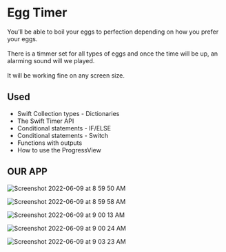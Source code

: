 # Egg Timer

You’ll be able to boil your eggs to perfection depending on how you prefer your eggs. 
<br><br>
There is a timmer set for all types of eggs and once the time will be up, an alarming sound will we played.
<br><br>
It will be working fine on any screen size.
## Used

* Swift Collection types - Dictionaries
* The Swift Timer API
* Conditional statements - IF/ELSE
* Conditional statements - Switch
* Functions with outputs
* How to use the ProgressView

<h2>OUR APP</h2>

![Screenshot 2022-06-09 at 8 59 50 AM](https://user-images.githubusercontent.com/91361896/172758234-ec93bd8a-023f-41ce-bb73-c0381f9d0d2f.png)

![Screenshot 2022-06-09 at 8 59 58 AM](https://user-images.githubusercontent.com/91361896/172758243-e0879b4e-f616-4f5c-98cf-f15a42c980df.png)

![Screenshot 2022-06-09 at 9 00 13 AM](https://user-images.githubusercontent.com/91361896/172758253-4c43e47d-f683-43be-b128-38f9ee707ec8.png)

![Screenshot 2022-06-09 at 9 00 24 AM](https://user-images.githubusercontent.com/91361896/172758259-e0c48dc9-d2e7-42d3-8008-34e8b51ece03.png)

![Screenshot 2022-06-09 at 9 03 23 AM](https://user-images.githubusercontent.com/91361896/172758547-be36b2e8-bfb4-4761-a9a8-c18e524780f3.png)
